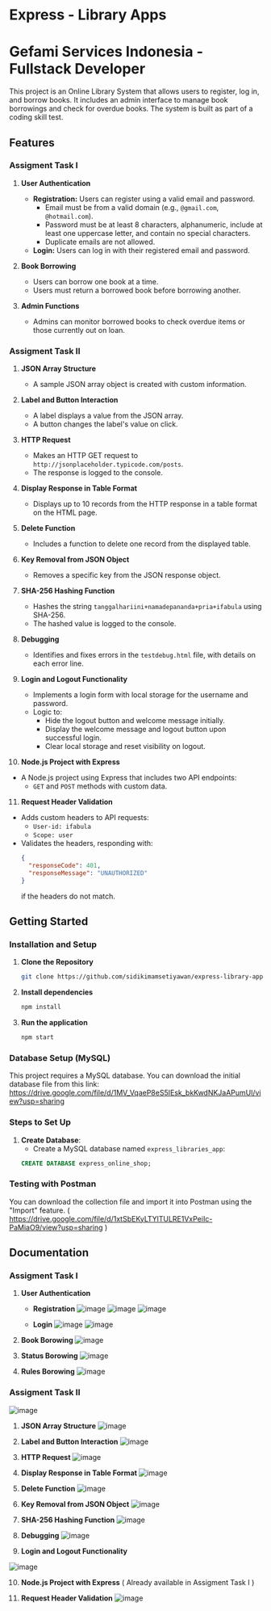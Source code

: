 # Express - Library Apps
# Gefami Services Indonesia - Fullstack Developer

This project is an Online Library System that allows users to register, log in, and borrow books. It includes an admin interface to manage book borrowings and check for overdue books. The system is built as part of a coding skill test.

## Features
### Assigment Task I
1. **User Authentication**
   - **Registration:** Users can register using a valid email and password. 
     - Email must be from a valid domain (e.g., `@gmail.com`, `@hotmail.com`).
     - Password must be at least 8 characters, alphanumeric, include at least one uppercase letter, and contain no special characters.
     - Duplicate emails are not allowed.
   - **Login:** Users can log in with their registered email and password.

2. **Book Borrowing**
   - Users can borrow one book at a time. 
   - Users must return a borrowed book before borrowing another.

3. **Admin Functions**
   - Admins can monitor borrowed books to check overdue items or those currently out on loan.
### Assigment Task II
1. **JSON Array Structure**
   - A sample JSON array object is created with custom information.

2. **Label and Button Interaction**
   - A label displays a value from the JSON array.
   - A button changes the label's value on click.

3. **HTTP Request**
   - Makes an HTTP GET request to `http://jsonplaceholder.typicode.com/posts`.
   - The response is logged to the console.

4. **Display Response in Table Format**
   - Displays up to 10 records from the HTTP response in a table format on the HTML page.

5. **Delete Function**
   - Includes a function to delete one record from the displayed table.

6. **Key Removal from JSON Object**
   - Removes a specific key from the JSON response object.

7. **SHA-256 Hashing Function**
   - Hashes the string `tanggalhariini+namadepananda+pria+ifabula` using SHA-256.
   - The hashed value is logged to the console.

8. **Debugging**
   - Identifies and fixes errors in the `testdebug.html` file, with details on each error line.

9. **Login and Logout Functionality**
   - Implements a login form with local storage for the username and password.
   - Logic to:
     - Hide the logout button and welcome message initially.
     - Display the welcome message and logout button upon successful login.
     - Clear local storage and reset visibility on logout.

10. **Node.js Project with Express**
   - A Node.js project using Express that includes two API endpoints:
     - `GET` and `POST` methods with custom data.
   
11. **Request Header Validation**
   - Adds custom headers to API requests:
     - `User-id: ifabula`
     - `Scope: user`
   - Validates the headers, responding with:
     ```json
     {
       "responseCode": 401,
       "responseMessage": "UNAUTHORIZED"
     }
     ```
     if the headers do not match.

## Getting Started
### Installation and Setup

1. **Clone the Repository**
    ```bash
    git clone https://github.com/sidikimamsetiyawan/express-library-app.git
    ```
2. **Install dependencies**
    ```bash
    npm install
    ```

3. **Run the application**
    ```bash
    npm start
    ```

### Database Setup (MySQL)

This project requires a MySQL database. You can download the initial database file from this link: https://drive.google.com/file/d/1MV_VqaeP8eS5IEsk_bkKwdNKJaAPumUl/view?usp=sharing
### Steps to Set Up

1. **Create Database**: 
   - Create a MySQL database named `express_libraries_app`:
   ```sql
   CREATE DATABASE express_online_shop;

### Testing with Postman

You can download the collection file and import it into Postman using the "Import" feature. ( https://drive.google.com/file/d/1xtSbEKyLTYlTULRE1VxPeiIc-PaMiaO9/view?usp=sharing )

## Documentation
### Assigment Task I
1. **User Authentication**
   * **Registration**
     ![image](https://github.com/user-attachments/assets/ad232b92-1a36-407e-94ce-4a95a42a9403)
     ![image](https://github.com/user-attachments/assets/47d8c0b5-f746-4e66-9ab4-2d87dbb8c421)
     ![image](https://github.com/user-attachments/assets/9ee92250-a88f-424f-80aa-a99a4f99820a)
     
   * **Login**
     ![image](https://github.com/user-attachments/assets/0c65a25a-9f5f-4a70-8611-781c819846ae)
     ![image](https://github.com/user-attachments/assets/5388d343-9fa3-42b4-96b0-4d10aa711a90)

2. **Book Borowing**
   ![image](https://github.com/user-attachments/assets/907b2e01-1c63-43cd-9ca4-c0012da186a1)
  
3. **Status Borowing**
   ![image](https://github.com/user-attachments/assets/270dc6b2-c4ef-4e6a-b060-b5a84e29036f)

4. **Rules Borowing** 
![image](https://github.com/user-attachments/assets/679a274f-2cba-4592-9588-e630c1ec6ae7)

### Assigment Task II
![image](https://github.com/user-attachments/assets/dbf45356-617d-476b-ad49-c1906cfdb628)

1. **JSON Array Structure**
![image](https://github.com/user-attachments/assets/a89c0e44-cbd6-4bbf-9348-48ae0f6dc133)

2. **Label and Button Interaction**
![image](https://github.com/user-attachments/assets/967e1b64-df30-4aa5-964f-45bd45e46b77)

3. **HTTP Request**
![image](https://github.com/user-attachments/assets/434c7855-f4d2-4f95-a556-073770f622dc)

4. **Display Response in Table Format**
![image](https://github.com/user-attachments/assets/e8f81173-b830-4a8c-8e76-8c677f6df9bf)

5. **Delete Function**
![image](https://github.com/user-attachments/assets/01e63f54-6d82-46b9-b218-c3b7f1cc91f4)

6. **Key Removal from JSON Object**
![image](https://github.com/user-attachments/assets/e33a7419-1ea0-4e19-a608-5a76cd8c58f9)

7. **SHA-256 Hashing Function**
![image](https://github.com/user-attachments/assets/718a4b15-925f-4c00-9ca9-2737496c3b78)

8. **Debugging**
![image](https://github.com/user-attachments/assets/7ae784b6-8a48-4b83-b1bf-03ee3c9d5c00)

9. **Login and Logout Functionality**

![image](https://github.com/user-attachments/assets/73a052b0-9317-4efc-901c-1df1652e70ab)

10. **Node.js Project with Express** ( Already available in Assigment Task I )
    
11. **Request Header Validation**
![image](https://github.com/user-attachments/assets/bf770dda-b843-4d04-9962-e5198786dc7b)
